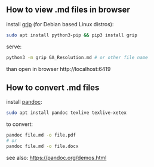 ## How to view .md files in browser

install [grip](https://github.com/joeyespo/grip) (for Debian based Linux distros): 

```sh
sudo apt install python3-pip && pip3 install grip

```

serve: 

```sh 
python3 -m grip GA_Resolution.md # or other file name 

```

than open in browser http://localhost:6419 

## How to convert .md files

install [pandoc](https://pandoc.org): 

```sh 
sudo apt install pandoc texlive texlive-xetex 

```

to convert: 

```sh 
pandoc file.md -o file.pdf
# or 
pandoc file.md -o file.docx 

```

see also: https://pandoc.org/demos.html 

